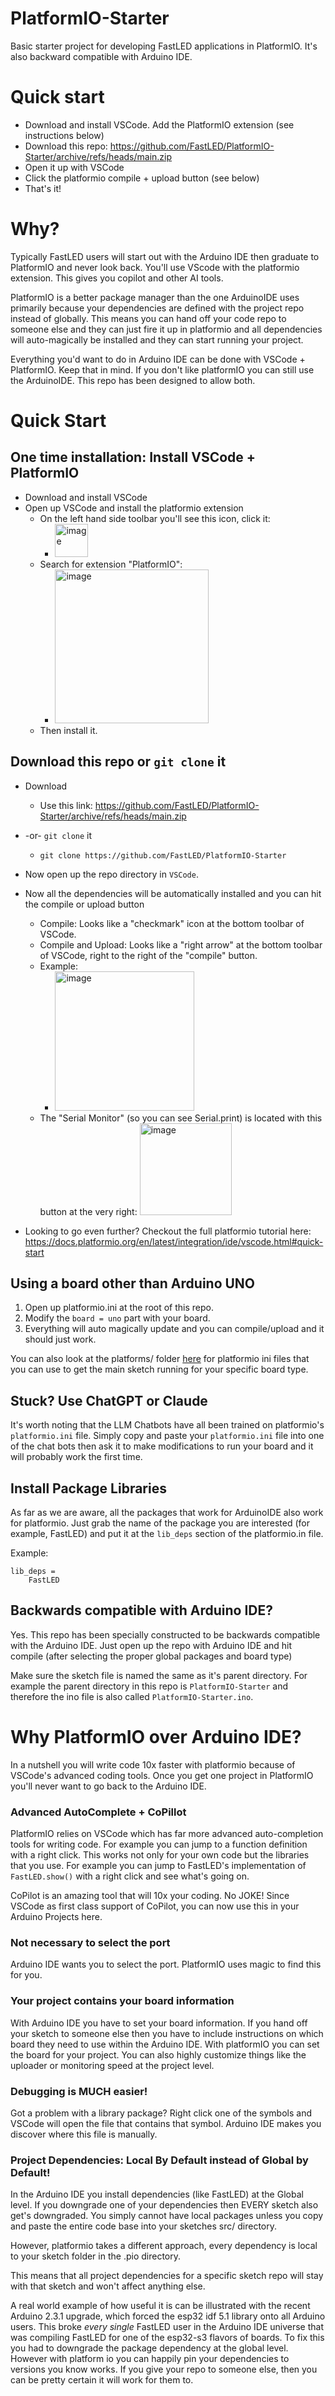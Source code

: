 # PlatformIO-Starter

Basic starter project for developing FastLED applications in PlatformIO. It's also backward compatible with Arduino IDE.

# Quick start

  * Download and install VSCode. Add the PlatformIO extension (see instructions below)
  * Download this repo: https://github.com/FastLED/PlatformIO-Starter/archive/refs/heads/main.zip
  * Open it up with VSCode
  * Click the platformio compile + upload button (see below)
  * That's it!

# Why?

Typically FastLED users will start out with the Arduino IDE then graduate to PlatformIO and never look back. You'll use VScode with the platformio extension. This gives you copilot and other AI tools.

PlatformIO is a better package manager than the one ArduinoIDE uses primarily because your dependencies are defined with the project repo instead of globally. This means you can hand off your code repo to someone else and they can just fire it up in platformio and all dependencies will auto-magically be installed and they can start running your project.

Everything you'd want to do in Arduino IDE can be done with VSCode + PlatformIO. Keep that in mind. If you don't like platformIO you can still use the ArduinoIDE. This repo has been designed to allow both.

# Quick Start

## One time installation: Install VSCode + PlatformIO

  * Download and install VSCode
  * Open up VSCode and install the platformio extension
    * On the left hand side toolbar you'll see this icon, click it:
      * <img width="53" alt="image" src="https://github.com/user-attachments/assets/d0f118ad-8f1f-42a5-ade6-d1d79dd83ca4">
    * Search for extension "PlatformIO":
      * <img width="246" alt="image" src="https://github.com/user-attachments/assets/a4805786-4c42-4859-9761-6af14bacd9c3">
    * Then install it.

## Download this repo or `git clone` it

  * Download
    * Use this link: https://github.com/FastLED/PlatformIO-Starter/archive/refs/heads/main.zip

  * -or- `git clone` it
    * `git clone https://github.com/FastLED/PlatformIO-Starter`
   
  * Now open up the repo directory in `VSCode`.
   

  * Now all the dependencies will be automatically installed and you can hit the compile or upload button
    * Compile: Looks like a "checkmark" icon at the bottom toolbar of VSCode.
    * Compile and Upload: Looks like a "right arrow" at the bottom toolbar of VSCode, right to the right of the "compile" button.
    * Example:
      * <img width="223" alt="image" src="https://github.com/user-attachments/assets/81c94d7b-cc50-46fd-ad7d-ced91c254d36">
    * The "Serial Monitor" (so you can see Serial.print) is located with this button at the very right: <img width="147" alt="image" src="https://github.com/user-attachments/assets/ed57b60d-a5b8-4dee-8b45-2a7f5616004c">
  * Looking to go even further? Checkout the full platformio tutorial here: https://docs.platformio.org/en/latest/integration/ide/vscode.html#quick-start



## Using a board other than Arduino UNO

  1. Open up platformio.ini at the root of this repo.
  2. Modify the `board = uno` part with your board.
  3. Everything will auto magically update and you can compile/upload and it should just work.

You can also look at the platforms/ folder [here](https://github.com/FastLED/PlatformIO-Starter/tree/main/platforms) for platformio ini files that you can use to get the main sketch running for your specific board type.

## Stuck? Use ChatGPT or Claude

It's worth noting that the LLM Chatbots have all been trained on platformio's `platformio.ini` file. Simply copy and paste your `platformio.ini` file into one of the chat bots then ask it to make modifications to run your board and it will probably work the first time.

## Install Package Libraries

As far as we are aware, all the packages that work for ArduinoIDE also work for platformio. Just grab the name of the package you are interested (for example, FastLED) and put it at the `lib_deps` section of the platformio.in file.

Example:

```
lib_deps =
	FastLED
```

## Backwards compatible with Arduino IDE?

Yes. This repo has been specially constructed to be backwards compatible with the Arduino IDE. Just open up the repo with Arduino IDE and hit compile (after selecting the proper global packages and board type)

Make sure the sketch file is named the same as it's parent directory. For example the parent directory in this repo is `PlatformIO-Starter` and therefore the ino file is also called `PlatformIO-Starter.ino`.

# Why PlatformIO over Arduino IDE?

In a nutshell you will write code 10x faster with platformio because of VSCode's advanced coding tools. Once you get one project in PlatformIO you'll never want to go back to the Arduino IDE.


### Advanced AutoComplete + CoPillot

PlatformIO relies on VSCode which has far more advanced
auto-completion tools for writing code. For example you
can jump to a function definition with a right click. This works not only for your own code but the libraries that you use. For example you can jump to FastLED's implementation of `FastLED.show()` with a right click and
see what's going on.

CoPilot is an amazing tool that will 10x your coding. No JOKE! Since VSCode as first class support of CoPilot, you can now use this in your Arduino Projects here.

### Not necessary to select the port

Arduino IDE wants you to select the port. PlatformIO uses magic to find this for you.

### Your project contains your board information

With Arduino IDE you have to set your board information. If you hand off your sketch to someone else then you have to include instructions on which board they need to use within the Arduino IDE. With platformIO you can set the board for your project. You can also highly customize things like the uploader or monitoring speed at the project level.

### Debugging is MUCH easier!

Got a problem with a library package? Right click one of the symbols and VSCode will open the file that contains that symbol. Arduino IDE makes you discover where this file is manually.

### Project Dependencies: Local By Default instead of Global by Default!

In the Arduino IDE you install dependencies (like FastLED) at the Global level. If you downgrade one of your dependencies then EVERY sketch also get's downgraded. You simply cannot have local packages unless you copy and paste the entire code base into your sketches src/ directory.

However, platformio takes a different approach, every dependency is local to your sketch folder in the .pio directory.

This means that all project dependencies for a specific sketch repo will stay with that sketch and won't affect anything else.

A real world example of how useful it is can be illustrated with the recent Arduino 2.3.1 upgrade, which forced the esp32 idf 5.1 library onto all Arduino users. This broke *every single* FastLED user in the Arduino IDE universe that was compiling FastLED for one of the esp32-s3 flavors of boards. To fix this you had to downgrade the package dependency at the global level. However with platform io you can happily pin your dependencies to versions you know works. If you give your repo to someone else, then you can be pretty certain it will work for them to.

